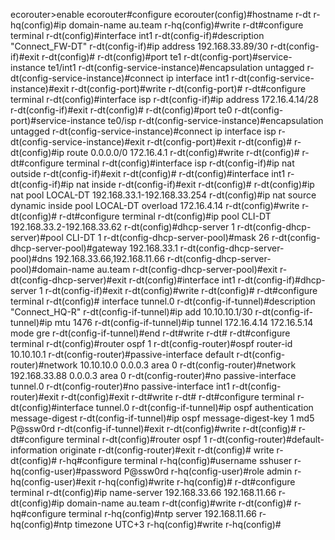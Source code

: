 ecorouter>enable
ecorouter#configure
ecorouter(config)#hostname r-dt
r-hq(config)#ip domain-name au.team
r-hq(config)#write
r-dt#configure terminal
r-dt(config)#interface int1
r-dt(config-if)#description "Connect_FW-DT"
r-dt(config-if)#ip address 192.168.33.89/30
r-dt(config-if)#exit
r-dt(config)#
r-dt(config)#port te1
r-dt(config-port)#service-instance te1/int1
r-dt(config-service-instance)#encapsulation untagged
r-dt(config-service-instance)#connect ip interface int1
r-dt(config-service-instance)#exit
r-dt(config-port)#write
r-dt(config-port)#
r-dt#configure terminal
r-dt(config)#interface isp
r-dt(config-if)#ip address 172.16.4.14/28
r-dt(config-if)#exit
r-dt(config)#
r-dt(config)#port te0
r-dt(config-port)#service-instance te0/isp
r-dt(config-service-instance)#encapsulation untagged
r-dt(config-service-instance)#connect ip interface isp
r-dt(config-service-instance)#exit
r-dt(config-port)#exit
r-dt(config)#
r-dt(config)#ip route 0.0.0.0/0 172.16.4.1
r-dt(config)#write
r-dt(config)#
r-dt#configure terminal
r-dt(config)#interface isp
r-dt(config-if)#ip nat outside
r-dt(config-if)#exit
r-dt(config)#
r-dt(config)#interface int1
r-dt(config-if)#ip nat inside
r-dt(config-if)#exit
r-dt(config)#
r-dt(config)#ip nat pool LOCAL-DT 192.168.33.1-192.168.33.254
r-dt(config)#ip nat source dynamic inside pool LOCAL-DT overload 172.16.4.14
r-dt(config)#write
r-dt(config)#
r-dt#configure terminal
r-dt(config)#ip pool CLI-DT 192.168.33.2-192.168.33.62
r-dt(config)#dhcp-server 1
r-dt(config-dhcp-server)#pool CLI-DT 1
r-dt(config-dhcp-server-pool)#mask 26
r-dt(config-dhcp-server-pool)#gateway 192.168.33.1
r-dt(config-dhcp-server-pool)#dns 192.168.33.66,192.168.11.66
r-dt(config-dhcp-server-pool)#domain-name au.team
r-dt(config-dhcp-server-pool)#exit
r-dt(config-dhcp-server)#exit
r-dt(config)#interface int1
r-dt(config-if)#dhcp-server 1
r-dt(config-if)#exit
r-dt(config)#write
r-dt(config)#
r-dt#configure terminal
r-dt(config)#  interface tunnel.0
r-dt(config-if-tunnel)#description "Connect_HQ-R"
r-dt(config-if-tunnel)#ip add 10.10.10.1/30
r-dt(config-if-tunnel)#ip mtu 1476
r-dt(config-if-tunnel)#ip tunnel 172.16.4.14 172.16.5.14 mode gre
r-dt(config-if-tunnel)#end
r-dt#write
r-dt#
r-dt#configure terminal
r-dt(config)#router ospf 1
r-dt(config-router)#ospf router-id 10.10.10.1
r-dt(config-router)#passive-interface default
r-dt(config-router)#network 10.10.10.0  0.0.0.3 area 0
r-dt(config-router)#network 192.168.33.88 0.0.0.3 area 0
r-dt(config-router)#no passive-interface tunnel.0
r-dt(config-router)#no passive-interface int1
r-dt(config-router)#exit
r-dt(config)#exit
r-dt#write
r-dt#
r-dt#configure terminal
r-dt(config)#interface tunnel.0
r-dt(config-if-tunnel)#ip ospf authentication message-digest
r-dt(config-if-tunnel)#ip ospf message-digest-key 1 md5 P@ssw0rd
r-dt(config-if-tunnel)#exit
r-dt(config)#write
r-dt(config)#
r-dt#configure terminal
r-dt(config)#router ospf 1
r-dt(config-router)#default-information originate 
r-dt(config-router)#exit
r-dt(config)#  write
r-dt(config)#
r-hq#configure terminal
r-hq(config)#username sshuser
r-hq(config-user)#password P@ssw0rd
r-hq(config-user)#role admin 
r-hq(config-user)#exit
r-hq(config)#write
r-hq(config)#
r-dt#configure terminal
r-dt(config)#ip name-server 192.168.33.66 192.168.11.66
r-dt(config)#ip domain-name au.team
r-dt(config)#write
r-dt(config)#
r-hq#configure terminal
r-hq(config)#ntp server 192.168.11.66
r-hq(config)#ntp timezone UTC+3
r-hq(config)#write
r-hq(config)#